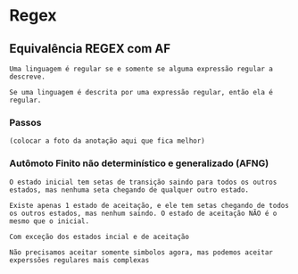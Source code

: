 # Regex

## Equivalência REGEX com AF

    Uma linguagem é regular se e somente se alguma expressão regular a descreve.

    Se uma linguagem é descrita por uma expressão regular, então ela é regular.

### Passos

    (colocar a foto da anotação aqui que fica melhor)

### Autômoto Finito não determinístico e generalizado (AFNG)

    O estado inicial tem setas de transição saindo para todos os outros estados, mas nenhuma seta chegando de qualquer outro estado.

    Existe apenas 1 estado de aceitação, e ele tem setas chegando de todos os outros estados, mas nenhum saindo. O estado de aceitação NÃO é o mesmo que o inicial.

    Com exceção dos estados incial e de aceitação

    Não precisamos aceitar somente simbolos agora, mas podemos aceitar experssões regulares mais complexas